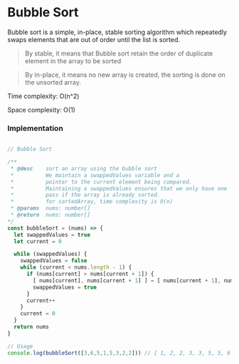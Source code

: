 # Bubble Sort
Bubble sort is a simple, in-place, stable sorting algorithm which repeatedly swaps elements that are out of order until the list is sorted.

> By stable, it means that Bubble sort retain the order of duplicate element in the array to be sorted

>By in-place, it means no new array is created, the sorting is done on the unsorted array.

Time complexity: O(n^2)

Space complexity: O(1)

### Implementation
```js

// Bubble Sort

/**
 * @desc    sort an array using the bubble sort
 *          We maintain a swappedValues variable and a
 *          pointer to the current element being compared.
 *          Maintaining a swappedValues ensures that we only have one
 *          pass if the array is already sorted.
 *          for sortedArray, time complexity is O(n)
 * @params  nums: number[]
 * @return  nums: number[]
*/
const bubbleSort = (nums) => {
  let swappedValues = true
  let current = 0

  while (swappedValues) {
    swappedValues = false
    while (current < nums.length - 1) {
      if (nums[current] > nums[current + 1]) {
        [ nums[current], nums[current + 1] ] = [ nums[current + 1], nums[current] ]
        swappedValues = true
      }
      current++
    }
    current = 0
  }
  return nums
}

// Usage
console.log(bubbleSort([3,6,5,1,5,3,2,2])) // [ 1, 2, 2, 3, 3, 5, 5, 6 ]

```